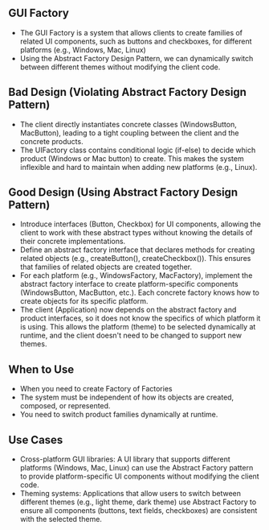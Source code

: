 ## GUI Factory
- The GUI Factory is a system that allows clients to create families of related UI components,
  such as buttons and checkboxes, for different platforms (e.g., Windows, Mac, Linux)
- Using the Abstract Factory Design Pattern, we can dynamically switch
  between different themes without modifying the client code.


## Bad Design (Violating Abstract Factory Design Pattern)
- The client directly instantiates concrete classes (WindowsButton, MacButton),
  leading to a tight coupling between the client and the concrete products.
- The UIFactory class contains conditional logic (if-else)
  to decide which product (Windows or Mac button) to create.
  This makes the system inflexible and hard to maintain when adding new platforms (e.g., Linux).


## Good Design (Using Abstract Factory Design Pattern)
- Introduce interfaces (Button, Checkbox) for UI components,
  allowing the client to work with these abstract types
  without knowing the details of their concrete implementations.
- Define an abstract factory interface that declares methods
  for creating related objects (e.g., createButton(), createCheckbox()).
  This ensures that families of related objects are created together.
- For each platform (e.g., WindowsFactory, MacFactory), implement the abstract factory interface
  to create platform-specific components (WindowsButton, MacButton, etc.).
  Each concrete factory knows how to create objects for its specific platform.
- The client (Application) now depends on the abstract factory and product interfaces,
  so it does not know the specifics of which platform it is using.
  This allows the platform (theme) to be selected dynamically at runtime,
  and the client doesn't need to be changed to support new themes.


## When to Use
- When you need to create Factory of Factories
- The system must be independent of how its objects are created, composed, or represented.
- You need to switch product families dynamically at runtime.


## Use Cases
- Cross-platform GUI libraries: A UI library that supports different platforms
  (Windows, Mac, Linux) can use the Abstract Factory pattern
  to provide platform-specific UI components without modifying the client code.
- Theming systems: Applications that allow users to switch between different themes
  (e.g., light theme, dark theme) use Abstract Factory to ensure all components
  (buttons, text fields, checkboxes) are consistent with the selected theme.